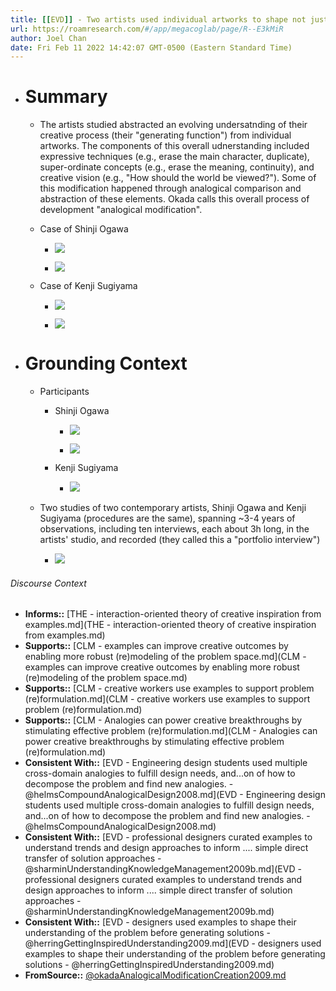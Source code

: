 ```yaml
---
title: [[EVD]] - Two artists used individual artworks to shape not just their ideas, but used a process of "analogical modification" to search for and modify higher-order concepts, and their creative vision. This process unfolded over the course of years. - [[@okadaAnalogicalModificationCreation2009]]
url: https://roamresearch.com/#/app/megacoglab/page/R--E3kMiR
author: Joel Chan
date: Fri Feb 11 2022 14:42:07 GMT-0500 (Eastern Standard Time)
---
```


- # Summary

    - The artists studied abstracted an evolving undersatnding of their creative process (their "generating function") from individual artworks. The components of this overall udnerstanding included expressive techniques (e.g., erase the main character, duplicate), super-ordinate concepts (e.g., erase the meaning, continuity), and creative vision (e.g., "How should the world be viewed?"). Some of this modification happened through analogical comparison and abstraction of these elements. Okada calls this overall process of development "analogical modification".

    - Case of Shinji Ogawa

        - ![](https://firebasestorage.googleapis.com/v0/b/firescript-577a2.appspot.com/o/imgs%2Fapp%2Fmegacoglab%2F7YAxRgsoy6.png?alt=media&token=72f82f5f-7307-4bb5-81e0-df26b6517621)

        - ![](https://firebasestorage.googleapis.com/v0/b/firescript-577a2.appspot.com/o/imgs%2Fapp%2Fmegacoglab%2FR8shw58GaI.png?alt=media&token=ccbc2d2b-e5f9-45b2-84a8-866a178f87ca)

    - Case of Kenji Sugiyama

        - ![](https://firebasestorage.googleapis.com/v0/b/firescript-577a2.appspot.com/o/imgs%2Fapp%2Fmegacoglab%2FkG3UjP8GCU.png?alt=media&token=43fdd067-ac9d-4b44-8652-258cb474d8b8)

        - ![](https://firebasestorage.googleapis.com/v0/b/firescript-577a2.appspot.com/o/imgs%2Fapp%2Fmegacoglab%2FYOhsW8VzXz.png?alt=media&token=7e29640e-fdbd-4e75-ae7f-f5be96121ab1)
- # Grounding Context

    - Participants

        - Shinji Ogawa

            - ![](https://firebasestorage.googleapis.com/v0/b/firescript-577a2.appspot.com/o/imgs%2Fapp%2Fmegacoglab%2F_MLOVW9GVZ.png?alt=media&token=410c6ef0-ed07-47fd-8c34-12ec3bc62f0b)

            - ![](https://firebasestorage.googleapis.com/v0/b/firescript-577a2.appspot.com/o/imgs%2Fapp%2Fmegacoglab%2FdmvWjo1dI9.png?alt=media&token=607f02e9-8f8d-4863-9bf5-1f55e070f7f7)

        - Kenji Sugiyama

            - ![](https://firebasestorage.googleapis.com/v0/b/firescript-577a2.appspot.com/o/imgs%2Fapp%2Fmegacoglab%2Fjax4Gtp9RF.png?alt=media&token=4e65f616-e8e5-435c-bc7a-d9604373417c)

    - Two studies of two contemporary artists, Shinji Ogawa and Kenji Sugiyama (procedures are the same), spanning ~3-4 years of observations, including ten interviews, each about 3h long, in the artists' studio, and recorded (they called this a "portfolio interview")

        - ![](https://firebasestorage.googleapis.com/v0/b/firescript-577a2.appspot.com/o/imgs%2Fapp%2Fmegacoglab%2F5HI7rOKK_5.png?alt=media&token=683c442f-46ae-4b89-aa20-317bf25ceb48)

###### Discourse Context

- **Informs::** [THE - interaction-oriented theory of creative inspiration from examples.md](THE - interaction-oriented theory of creative inspiration from examples.md)
- **Supports::** [CLM - examples can improve creative outcomes by enabling more robust (re)modeling of the problem space.md](CLM - examples can improve creative outcomes by enabling more robust (re)modeling of the problem space.md)
- **Supports::** [CLM - creative workers use examples to support problem (re)formulation.md](CLM - creative workers use examples to support problem (re)formulation.md)
- **Supports::** [CLM - Analogies can power creative breakthroughs by stimulating effective problem (re)formulation.md](CLM - Analogies can power creative breakthroughs by stimulating effective problem (re)formulation.md)
- **Consistent With::** [EVD - Engineering design students used multiple cross-domain analogies to fulfill design needs, and...on of how to decompose the problem and find new analogies. - @helmsCompoundAnalogicalDesign2008.md](EVD - Engineering design students used multiple cross-domain analogies to fulfill design needs, and...on of how to decompose the problem and find new analogies. - @helmsCompoundAnalogicalDesign2008.md)
- **Consistent With::** [EVD - professional designers curated examples to understand trends and design approaches to inform .... simple direct transfer of solution approaches - @sharminUnderstandingKnowledgeManagement2009b.md](EVD - professional designers curated examples to understand trends and design approaches to inform .... simple direct transfer of solution approaches - @sharminUnderstandingKnowledgeManagement2009b.md)
- **Consistent With::** [EVD - designers used examples to shape their understanding of the problem before generating solutions - @herringGettingInspiredUnderstanding2009.md](EVD - designers used examples to shape their understanding of the problem before generating solutions - @herringGettingInspiredUnderstanding2009.md)
- **FromSource::** [@okadaAnalogicalModificationCreation2009.md](@okadaAnalogicalModificationCreation2009.md)

